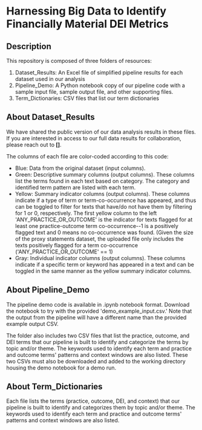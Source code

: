 # Harnessing Big Data to Identify Financially Material DEI Metrics

## Description
This repository is composed of three folders of resources: 
1) Dataset_Results: An Excel file of simplified pipeline results for each dataset used in our analysis 
2) Pipeline_Demo: A Python notebook copy of our pipeline code with a sample input file, sample output file, and other supporting files.
3) Term_Dictionaries: CSV files that list our term dictionaries

## About Dataset_Results
We have shared the public version of our data analysis results in these files. If you are interested in access to our full data results for collaboration, please reach out to **[]**. 

The columns of each file are color-coded according to this code:
- Blue: Data from the original dataset (input columns).
- Green: Descriptive summary columns (output columns). These columns list the terms found in each text based on category. The category and identified term pattern are listed with each term.
- Yellow: Summary indicator columns (output columns). These columns indicate if a type of term or term-co-occurrence has appeared, and thus can be toggled to filter for texts that have/do not have them by filtering for 1 or 0, respectively. The first yellow column to the left 'ANY_PRACTICE_OR_OUTCOME' is the indicator for texts flagged for at least one practice-outcome term co-occurrence--1 is a positively flagged text and 0 means no co-occurrence was found. (Given the size of the proxy statements dataset, the uploaded file only includes the texts positively flagged for a term co-occurrence ('ANY_PRACTICE_OR_OUTCOME' == 1)
- Gray: Individual indicator columns (output columns). These columns indicate if a specific term or keyword has appeared in a text and can be toggled in the same manner as the yellow summary indicator columns.

## About Pipeline_Demo
The pipeline demo code is available in .ipynb notebook format. Download the notebook to try with the provided 'demo_example_input.csv.' Note that the output from the pipeline will have a different name than the provided example output CSV. 

The folder also includes two CSV files that list the practice, outcome, and DEI terms that our pipeline is built to identify and categorize the terms by topic and/or theme. The keywords used to identify each term and practice and outcome terms' patterns and context windows are also listed. These two CSVs must also be downloaded and added to the working directory housing the demo notebook for a demo run.

## About Term_Dictionaries
Each file lists the terms (practice, outcome, DEI, and context) that our pipeline is built to identify and categorizes them by topic and/or theme. The keywords used to identify each term and practice and outcome terms' patterns and context windows are also listed.
